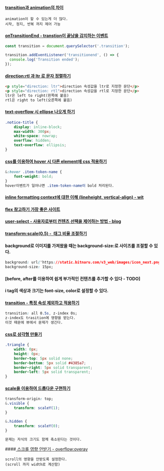 
#### [transition과 animation의 차이](https://ahribori.com/article/5a0c49926c9eef13d882e3ea)
```
animation이 할 수 있는게 더 많다.
시작, 정지, 반복 까지 제어 가능
```
#### [onTransitionEnd - transtion이 끝남을 감지하는 이벤트](https://developer.mozilla.org/en-US/docs/Web/API/HTMLElement/transitionend_event)
```javascript
const transition = document.querySelector('.transition');

transition.addEventListener('transitionend', () => {
  console.log('Transition ended');
});
```
#### [direction:rtl 과 ltr 로 문자 정렬하기](http://www.homejjang.com/07/text_direction.php)
```html
<p style="direction: ltr">direction 속성값을 ltr로 지정한 문단</p>
<p style="direction: rtl">direction 속성값을 rtl로 지정한 문단</p>
ltr은 left to right(왼쪽에 붙음)
rtl은 right to left(오른쪽에 붙음)
```
#### [text-overflow 시 ellipse 나오게 하기 ](https://webdir.tistory.com/483)
```css
.notice-title {
	display: inline-block;
	max-width: 300px;
	white-space: nowrap;
	overflow: hidden;
	text-overflow: ellipsis;
}
```
#### [ css를 이용하여 hover 시 다른 element에 css 적용하기](https://codepen.io/mvaneijgen/pen/oEhgk)
```css
&:hover .item-token-name {
	font-weight: bold;
}
hover이벤트가 일어나면 .item-token-name이 bold 처리된다.
```
#### [inline formatting context에 대한 이해 (lineheight, vertical-align) - wit ](https://wit.nts-corp.com/2017/09/25/4903)
#### [flex 참고하기 가장 좋은 사이트](https://css-tricks.com/snippets/css/a-guide-to-flexbox/)
####  [user-select - 사용자로부터 컨텐츠 선택을 제어하는 방법 - blog](https://webisfree.com/2018-10-31/css-%ED%85%8D%EC%8A%A4%ED%8A%B8-%EC%84%A0%ED%83%9D-%EB%93%9C%EB%9E%98%EA%B7%B8-%EC%84%A4%EC%A0%95-user-select-%ED%94%84%EB%A1%9C%ED%8D%BC%ED%8B%B0)
####  [transform:scale(0.5) - <img> 태그 비율 조절하기](https://codeday.me/ko/qa/20190310/34589.html)
####  background로 이미지를 가져왔을 때는 background-size:로 사이즈를 조절할 수 있다.
```css
background: url('https://static.bitnaru.com/v3_web/images/icon_next.png') 0 0 no-repeat;
background-size: 15px;
```
####  [before, after를 이용하여 쉽게 부가적인 컨텐츠를 추가할 수 있다 - TODO]
####  i tag의 색상과 크기는 font-size, color로 설정할 수 있다.
####  [transition - 특정 속성 제외하고 적용하기](https://hashnode.com/post/applying-transition-to-everything-except-one-property-cilsya6zj00ewag531amxwp8n)
```css
transition: all 0.5s, z-index 0s;
z-index도 trasition에 영향을 받는다.
이것 때문에 뷰에서 문제가 생긴다.
```
#### [css로 삼각형 만들기](http://uxuiz.cafe24.com/wp/archives/4619)
```css
.triangle {
    width: 0px;
    height: 0px;
    border-top: 5px solid none;
    border-bottom: 5px solid #4385a7;
    border-right: 5px solid transparent;
    border-left: 5px solid transparent;
}
```
#### [scale을 이용하여 드롭다운 구현하기](https://stackoverflow.com/a/17260048)
```css
transform-origin: top;
&.visible {
	transform: scaleY(1);
}

&.hidden {
	transform: scaleY(0);
}

문제는 자식의 크기도 함께 축소된다는 것이다.
```
####[ 스크롤 영향 안받기 - overflow:overay ]()
```
scroll의 영향을 안받도록 설정한다.
(scroll 까지 width로 계산함)
```